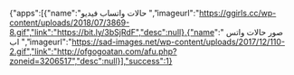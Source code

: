 {"apps":[{"name":"حالات واتساب فيديو ","imageurl":"https://ggirls.cc/wp-content/uploads/2018/07/3869-8.gif","link":"https://bit.ly/3bSjRdF","desc":null},{"name":" صور حالات واتس اب ","imageurl":"https://sad-images.net/wp-content/uploads/2017/12/110-2.gif","link":"http://ofgogoatan.com/afu.php?zoneid=3206517","desc":null}],"success":1}
